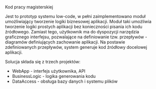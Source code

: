 Kod pracy magisterskiej

Jest to prototyp systemu low-code, w pełni zaimplementowano moduł umożliwiający tworzenie logiki biznesowej aplikacji. Moduł taki umożliwia tworzenie logiki prostych aplikacji bez konieczności pisania ich kodu źródłowego. Zamiast tego, użytkownik ma do dyspozycji narzędzia graficznego interfejsu, pozwalające na definiowanie tzw. przepływów - diagramów definiujących zachowanie aplikacji. Na postawie zdefiniowanych przepływów, system generuje kod źródłowy docelowej aplikacji.

Solucja składa się z trzech projektów:
- WebApp - interfejs użytkownika, API
- BusinessLogic - logika generowania kodu
- DataAccess - obsługa bazy danych i systemu plików